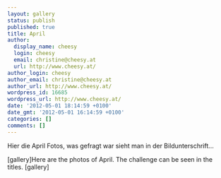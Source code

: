 ```yaml
---
layout: gallery
status: publish
published: true
title: April
author:
  display_name: cheesy
  login: cheesy
  email: christine@cheesy.at
  url: http://www.cheesy.at/
author_login: cheesy
author_email: christine@cheesy.at
author_url: http://www.cheesy.at/
wordpress_id: 16685
wordpress_url: http://www.cheesy.at/
date: '2012-05-01 18:14:59 +0100'
date_gmt: '2012-05-01 16:14:59 +0100'
categories: []
comments: []
---
```

<!--:de-->Hier die April Fotos, was gefragt war sieht man in der Bildunterschrift...
[gallery]<!--:--><!--:en-->Here are the photos of April. The challenge can be seen in the titles.
[gallery]<!--:-->
